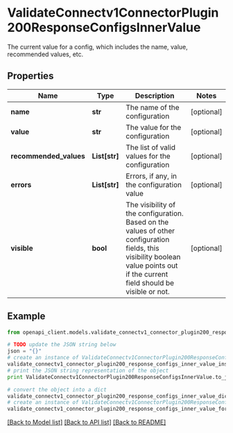 # ValidateConnectv1ConnectorPlugin200ResponseConfigsInnerValue

The current value for a config, which includes the name, value, recommended values, etc.

## Properties
Name | Type | Description | Notes
------------ | ------------- | ------------- | -------------
**name** | **str** | The name of the configuration | [optional] 
**value** | **str** | The value for the configuration | [optional] 
**recommended_values** | **List[str]** | The list of valid values for the configuration | [optional] 
**errors** | **List[str]** | Errors, if any, in the configuration value | [optional] 
**visible** | **bool** | The visibility of the configuration. Based on the values of other configuration fields, this visibility boolean value points out if the current field should be visible or not. | [optional] 

## Example

```python
from openapi_client.models.validate_connectv1_connector_plugin200_response_configs_inner_value import ValidateConnectv1ConnectorPlugin200ResponseConfigsInnerValue

# TODO update the JSON string below
json = "{}"
# create an instance of ValidateConnectv1ConnectorPlugin200ResponseConfigsInnerValue from a JSON string
validate_connectv1_connector_plugin200_response_configs_inner_value_instance = ValidateConnectv1ConnectorPlugin200ResponseConfigsInnerValue.from_json(json)
# print the JSON string representation of the object
print ValidateConnectv1ConnectorPlugin200ResponseConfigsInnerValue.to_json()

# convert the object into a dict
validate_connectv1_connector_plugin200_response_configs_inner_value_dict = validate_connectv1_connector_plugin200_response_configs_inner_value_instance.to_dict()
# create an instance of ValidateConnectv1ConnectorPlugin200ResponseConfigsInnerValue from a dict
validate_connectv1_connector_plugin200_response_configs_inner_value_form_dict = validate_connectv1_connector_plugin200_response_configs_inner_value.from_dict(validate_connectv1_connector_plugin200_response_configs_inner_value_dict)
```
[[Back to Model list]](../ccloud/README.md#documentation-for-models) [[Back to API list]](../ccloud/README.md#documentation-for-api-endpoints) [[Back to README]](../ccloud/README.md)


